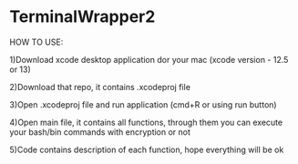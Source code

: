 # TerminalWrapper2

HOW TO USE:

1)Download xcode desktop application dor your mac (xcode version - 12.5 or 13)

2)Download that repo, it contains .xcodeproj file

3)Open .xcodeproj file and run application (cmd+R or using run button)

4)Open main file, it contains all functions, through them you can execute your bash/bin commands with encryption or not

5)Code contains description of each function, hope everything will be ok
